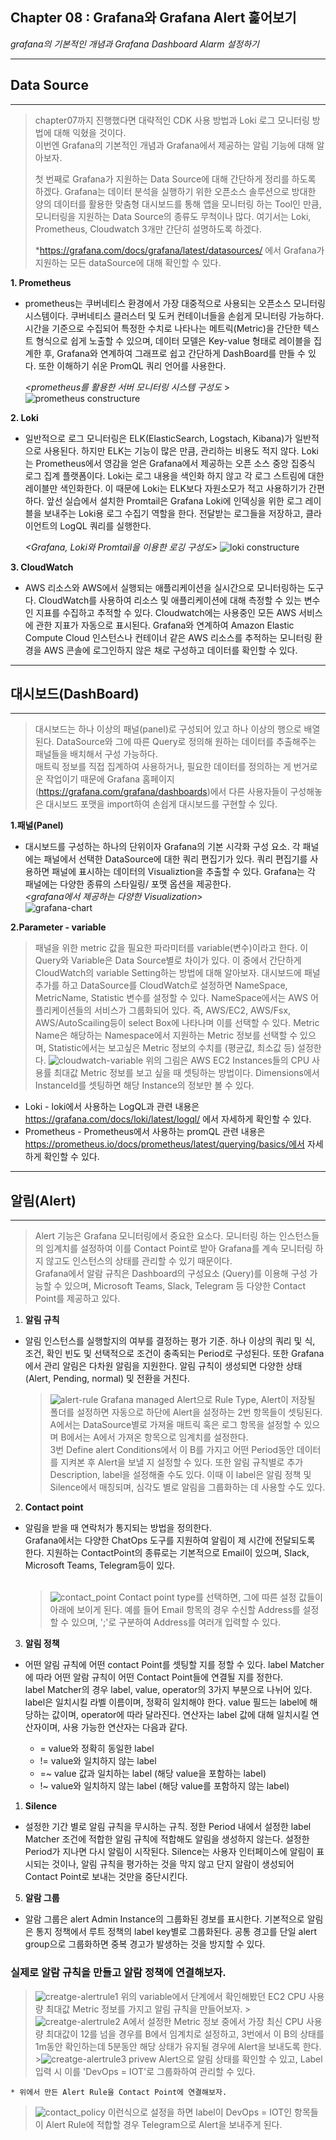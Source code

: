 ## Chapter 08 : Grafana와 Grafana Alert 훑어보기

*grafana의 기본적인 개념과 Grafana Dashboard Alarm 설정하기*

---
## Data Source
---
> chapter07까지 진행했다면 대략적인 CDK 사용 방법과 Loki 로그 모니터링 방법에 대해 익혔을 것이다. </br>
> 이번엔 Grafana의 기본적인 개념과 Grafana에서 제공하는 알림 기능에 대해 알아보자.
> 
> 첫 번째로 Grafana가 지원하는 Data Source에 대해 간단하게 정리를 하도록 하겠다. Grafana는 데이터 분석을 실행하기 위한 오픈소스 솔루션으로 방대한 양의 데이터를 활용한 맞춤형 대시보드를 통해 앱을 모니터링 하는 Tool인 만큼, 모니터링을 지원하는 Data Source의 종류도 무척이나 많다. 여기서는 Loki, Prometheus, Cloudwatch 3개만 간단히 설명하도록 하겠다. 
> 
>*https://grafana.com/docs/grafana/latest/datasources/ 에서 Grafana가 지원하는 모든 dataSource에 대해 확인할 수 있다.

__1. Prometheus__
- prometheus는 쿠버네티스 환경에서 가장 대중적으로 사용되는 오픈소스 모니터링 시스템이다. 쿠버네티스 클러스터 및 도커 컨테이너들을 손쉽게 모니터링 가능하다. 시간을 기준으로 수집되어 특정한 수치로 나타나는 메트릭(Metric)을 간단한 텍스트 형식으로 쉽게 노출할 수 있으며, 데이터 모델은 Key-value 형태로 레이블을 집계한 후, Grafana와 연계하여 그래프로 쉽고 간단하게 DashBoard를 만들 수 있다. 또한 이해하기 쉬운 PromQL 쿼리 언어를 사용한다.
  
  *<prometheus를 활용한 서버 모니터링 시스템 구성도* ><br>
![prometheus constructure](./img/prometheus.png)

__2. Loki__
- 일반적으로 로그 모니터링은 ELK(ElasticSearch, Logstach, Kibana)가 일반적으로 사용된다. 하지만 ELK는 기능이 많은 만큼, 관리하는 비용도 적지 않다. Loki는 Prometheus에서 영감을 얻은 Grafana에서 제공하는 오픈 소스 중앙 집중식 로그 집계 플랫폼이다. Loki는 로그 내용을 색인화 하지 않고 각 로그 스트림에 대한 레이블만 색인화한다. 이 때문에 Loki는 ELK보다 자원소모가 적고 사용하기가 간편하다. 앞선 실습에서 설치한 Promtail은 Grafana Loki에 인덱싱을 위한 로그 레이블을 보내주는 Loki용 로그 수집기 역할을 한다. 전달받는 로그들을 저장하고, 클라이언트의 LogQL 쿼리를 실행한다.<br>
  
  *<Grafana, Loki와 Promtail을 이용한 로깅 구성도>*
![loki constructure](./img/loki.png)

__3. CloudWatch__
- AWS 리소스와 AWS에서 실행되는 애플리케이션을 실시간으로 모니터링하는 도구다. CloudWatch를 사용하여 리소스 및 애플리케이션에 대해 측정할 수 있는 변수인 지표를 수집하고 추적할 수 있다. Cloudwatch에는 사용중인 모든 AWS 서비스에 관한 지표가 자동으로 표시된다. Grafana와 연계하여 Amazon Elastic Compute Cloud 인스턴스나 컨테이너 같은 AWS 리소스를 추적하는 모니터링 환경을 AWS 콘솔에 로그인하지 않은 채로 구성하고 데이터를 확인할 수 있다.
  
---
## 대시보드(DashBoard)
---
>대시보드는 하나 이상의 패널(panel)로 구성되어 있고 하나 이상의 행으로 배열된다. DataSource와 그에 따른 Query로 정의해 원하는 데이터를 추출해주는 패널들을 배치해서 구성 가능하다. </br>
매트릭 정보를 직접 집계하여 사용하거나, 필요한 데이터를 정의하는 게 번거로운 작업이기 때문에 Grafana 홈페이지(https://grafana.com/grafana/dashboards)에서 다른 사용자들이 구성해놓은 대시보드 포맷을 import하여 손쉽게 대시보드를 구현할 수 있다.

__1.패널(Panel)__
- 대시보드를 구성하는 하나의 단위이자 Grafana의 기본 시각화 구성 요소. 각 패널에는 패널에서 선택한 DataSource에 대한 쿼리 편집기가 있다. 쿼리 편집기를 사용하면 패널에 표시하는 데이터의 Visualiztion을 추출할 수 있다. Grafana는 각 패널에는 다양한 종류의 스타일링/ 포맷 옵션을 제공한다.</br>
  *<grafana에서 제공하는 다양한 Visualization*></br>
![grafana-chart](./img/grafana-chart.png)

__2.Parameter - variable__
>패널을 위한 metric 값을  필요한 파라미터를 variable(변수)이라고 한다. 이 Query와 Variable은 Data Source별로 차이가 있다. 이 중에서 간단하게 CloudWatch의 variable Setting하는 방법에 대해 알아보자.
대시보드에 패널 추가를 하고 DataSource를 CloudWatch로 설정하면 NameSpace, MetricName, Statistic 변수를 설정할 수 있다. NameSpace에서는 AWS 어플리케이션들의 서비스가 그룹화되어 있다. 즉, AWS/EC2,  AWS/Fsx, AWS/AutoScailing등이 select Box에 나타나며 이를 선택할 수 있다. Metric Name은 해당하는 Namespace에서 지원하는 Metric 정보를 선택할 수 있으며, Statistic에서는 보고싶은 Metric 정보의 수치를 (평균값, 최소값 등) 설정한다.
![cloudwatch-variable](./img/cloudwatch-variable.png)
위의 그림은 AWS EC2 Instances들의 CPU 사용률 최대값 Metric 정보를 보고 싶을 때 셋팅하는 방법이다. Dimensions에서 InstanceId를 셋팅하면 해당 Instance의 정보만 볼 수 있다.

  * Loki - loki에서 사용하는 LogQL과 관련 내용은 https://grafana.com/docs/loki/latest/logql/ 에서 자세하게 확인할 수 있다.
  * Prometheus - Prometheus에서 사용하는 promQL 관련 내용은 https://prometheus.io/docs/prometheus/latest/querying/basics/에서 자세하게 확인할 수 있다.

---
## 알림(Alert)
---
> Alert 기능은 Grafana 모니터링에서 중요한 요소다.  모니터링 하는 인스턴스들의 임계치를 설정하여 이를 Contact Point로 받아 Grafana를 계속 모니터링 하지 않고도 인스턴스의 상태를 관리할 수 있기 때문이다. <br> Grafana에서 알람 규칙은 Dashboard의 구성요소 (Query)를 이용해 구성 가능할 수 있으며, Microsoft Teams, Slack, Telegram 등 다양한 Contact Point를 제공하고 있다. 

1. __알림 규칙__ 
+ 알림 인스턴스를 실행할지의 여부를 결정하는 평가 기준. 하나 이상의 쿼리 및 식, 조건, 확인 빈도 및 선택적으로 조건이 충족되는 Period로 구성된다. 또한 Grafana에서 관리 알림은 다차원 알림을 지원한다. 알림 규칙이 생성되면 다양한 상태 (Alert, Pending, normal) 및 전환을 거친다.
  >![alert-rule](./img/alert-rule.png)
  Grafana managed Alert으로 Rule Type, Alert이 저장될 폴더를 설정하면 자동으로 하단에 Alert을 설정하는 2번 항목들이 셋팅된다. A에서는 DataSource별로 가져올 매트릭 혹은 로그 항목을 설정할 수 있으며 B에서는 A에서 가져온 항목으로 임계치를 설정한다. </br>3번 Define alert Conditions에서 이 B를 가지고 어떤 Period동안 데이터를 지켜본 후 Alert을 보낼 지 설정할 수 있다. 또한 알림 규칙별로 추가 Description, label을  설정해줄 수도 있다. 이때 이 label은 알림 정책 및 Silence에서 매칭되며, 심각도 별로 알림을 그룹화하는 데 사용할 수도 있다. 


2. __Contact point__
* 알림을 받을 때 연락처가 통지되는 방법을 정의한다.  </br> Grafana에서는 다양한 ChatOps 도구를 지원하여 알림이 제 시간에 전달되도록 한다. 지원하는 ContactPoint의 종류로는 기본적으로 Email이 있으며, Slack, Microsoft Teams, Telegram등이 있다. </br> </br>
  >![contact_point](./img/contact-point.png)
Contact point type를 선택하면, 그에 따른 설정 값들이 아래에 보이게 된다. 예를 들어 Email 항목의 경우 수신할 Address를 설정할 수 있으며, ';'로 구분하여 Address를 여러개 입력할 수 있다. 

3. __알림 정책__
* 어떤 알림 규칙에 어떤 contact Point를 셋팅할 지를 정할 수 있다. label Matcher에 따라 어떤 알람 규칙이 어떤 Contact Point들에 연결될 지를 정한다. </br>
  label Matcher의 경우 label, value, operator의 3가지 부분으로 나뉘어 있다. label은 일치시킬 라벨 이름이며, 정확히 일치해야 한다. value 필드는 label에 해당하는 값이며, operator에 따라 달라진다.  연산자는 label 값에 대해 일치시킬 연산자이며, 사용 가능한 연산자는 다음과 같다.

  * = value와 정확히 동일한 label
  * != value와 일치하지 않는 label    
  * =~ value 값과 일치하는 label (해당 value을 포함하는 label)
  * !~ value와 일치하지 않는 label (해당 value를 포함하지 않는 label)


1. __Silence__
* 설정한 기간 별로 알림 규칙을 무시하는 규칙. 정한 Period 내에서 설정한 label Matcher 조건에 적합한 알림 규칙에 적합해도 알림을 생성하지 않는다. 설정한 Period가 지나면 다시 알림이 시작된다. Silence는 사용자 인터페이스에 알림이 표시되는 것이나, 알림 규칙을 평가하는 것을 막지 않고 단지 알람이 생성되어 Contact Point로 보내는 것만을 중단시킨다.

5. __알람 그룹__
 *  알람 그룹은 alert Admin Instance의 그룹화된 경보를 표시한다. 기본적으로 알림은 통지 정책에서 루트 정책의 label key별로 그룹화된다. 공통 경고를 단일 alert group으로 그룹화하면 중복 경고가 발생하는 것을 방지할 수 있다.

### 실제로 알람 규칙을 만들고 알람 정책에 연결해보자. ###

  

  >![creatge-alertrule1](./img/create-alertrule1.png)
  위의 variable에서 단계에서 확인해봤던 EC2 CPU 사용량 최대값 Metric 정보를 가지고 알림 규칙을 만들어보자.
    >![creatge-alertrule2](./img/create-alertrule2.png)
    A에서 설정한 Metric 정보 중에서 가장 최신 CPU 사용량 최대값이 12를 넘을 경우를  B에서 임계치로 설정하고, 3번에서 이 B의 상태를 1m동안 확인하는데 5분동안 해당 상태가 유지될 경우에 Alert을 보내도록 한다.
    >![creatge-alertrule3](./img/create-alertrule3.png)
    privew Alert으로 알림 상태를 확인할 수 있고, Label 입력 시 이를 'DevOps = IOT'로 그룹화하여 관리할 수 있다.

    * 위에서 만든 Alert Rule을 Contact Point에 연결해보자.
  >![contact_policy](./img/contact-policy.png)
  >이런식으로 설정을 하면 label이 DevOps = IOT인 항목들이 Alert Rule에 적합할 경우 Telegram으로 Alert을 보내주게 된다.